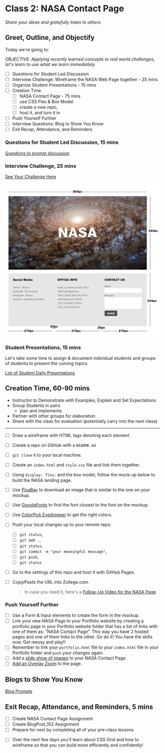# Class 2: NASA Contact Page

<!-- ! HIDE FROM STUDENT; INSTRUCTOR ONLY CONTENT -->
<!-- ## Instructor Only Content - HIDE FROM STUDENTS -->

<!-- ! END INSTRUCTOR ONLY CONTENT -->

*Share your ideas and gratefully listen to others.*

## Greet, Outline, and Objectify

<!-- SMART: Specific, Measurable, Attainable, Relevant, and Timely. -->
<!-- https://examples.yourdictionary.com/well-written-examples-of-learning-objectives.html -->

Today we're going to:
  
*OBJECTIVE: Applying recently learned concepts to real world challenges, let's learn to use what we learn immediately.*

- [ ] Questions for Student Led Discussion
- [ ] Interview Challenge: Wireframe the NASA Web Page together - 25 mins
- [ ] Organize Student Presentations - 15 mins
- [ ] Creation Time
    * [ ] NASA Contact Page - 75 mins
    * [ ] use CSS Flex & Box Model
    * [ ] create a new repo,
    * [ ] host it, and turn it in
- [ ] Push Yourself Further
- [ ] Interview Questions: Blog to Show You Know
- [ ] Exit Recap, Attendance, and Reminders

### Questions for Student Led Discussion, 15 mins
<!-- This section should be structured with the 5E model: https://lesley.edu/article/empowering-students-the-5e-model-explained -->

[Questions to prompt discussion](./../additionalResources/questionsForDiscussion/qfd-class-2.md)

### Interview Challenge, 25 mins
<!-- The last two E happen here: elaborate and evaluate  -->
<!-- this sections should have a challenge that can be solved with the skills they've learned since their last class. -->
<!-- ! HIDDEN CONTENT: INSTRUCTOR ONLY -->
[See Your Challenge Here](./../additionalResources/interviewChallenges.md)
<!-- ! END HIDDEN CONTENT: INSTRUCTOR ONLY -->

![NASA-Contact-Page](./../images/NASA-Contact-Page.png)

### Student Presentations, 15 mins

  Let's take some time to assign & document individual students and groups of students to present the coming topics.

  [List of Student Daily Presentations](./../additionalResources/studentPresentations.md)

## Creation Time, 60-90 mins

* Instructor to Demonstrate with Examples, Explain and Set Expectations
* Group Students in pairs
  * plan and implements
* Partner with other groups for elaboration
* Share with the class for evaluation (potentially carry into the next class)

*****

- [ ] Draw a wireframe with HTML tags denoting each element
- [ ] Create a repo on GitHub with a `README.md`
- [ ] `git clone` it to your local machine.
- [ ] Create an `index.html` and `style.css` file and link them together.
- [ ] Using `display: flex;` and the box model, follow the mock-up below to build the NASA landing page.
- [ ] Use [PixaBay](https://pixabay.com/) to download an image that is similar to the one on your mockup.
- [ ] Use [GoogleFonts](https://fonts.google.com/) to find the font closest to the font on the mockup.
- [ ] Use [ColorPick Eyedropper](https://chrome.google.com/webstore/detail/colorpick-eyedropper/ohcpnigalekghcmgcdcenkpelffpdolg?hl=en) to get the right colors.
- [ ] Push your local changes up to your remote repo:
    * [ ] `git status`,
    * [ ] `git add .`,
    * [ ] `git status`,
    * [ ] `git commit -m "your meaningful message"`,
    * [ ] `git push`,
    * [ ] `git status`
- [ ] Go to the settings of this repo and host it with GitHub Pages.
- [ ] Copy/Paste the URL into Zollege.com.

  > In case you need it, here's a [Follow-Up Video for the NASA Page](https://player.vimeo.com/video/296667713).

### Push Yourself Further

- [ ] Use a Form & Input elements to create the form in the mockup.
- [ ] Link your new NASA Page to your Portfolio website by creating a portfolio page in your Portfolio website folder that has a list of links with one of them as: "NASA Contact Page". This way you have 2 hosted pages and one of them links to the other. Go do it! You have the skills now. Get messy and play!!
- [ ] Remember to link your `portfolio.html` file to your `index.html` file in your Portfolio folder and `push` your changes again.
- [ ] Add a [slide show of images](https://www.w3schools.com/howto/howto_js_slideshow.asp) to your NASA Contact Page.
- [ ] [Add an Overlay Zoom](https://www.w3schools.com/howto/tryit.asp?filename=tryhow_css_image_overlay_zoom) to the page.

## Blogs to Show You Know

[Blog Prompts](./../additionalResources/blogPrompts.md)

## Exit Recap, Attendance, and Reminders, 5 mins

- [ ] Create NASA Contact Page Assignment
- [ ] Create BlogPost_102 Assignment
- [ ] Prepare for next by completing all of your pre-class lessons
<!-- * Complete the feedback survey -->
- [ ] Over the next few days you'll learn about CSS Grid and how to wireframe so that you can build more efficiently and confidently!

<!-- <iframe id="openedx-zollege" src="https://openedx.zollege.com/feedback" style="width: 100%; height: 500px; border: 0">Browser not compatible.</iframe>
<script src="https://openedx.zollege.com/assets/index.js" type="application/javascript"></script> -->


<!-- TODO Create 3 question exit questions -->

<!-- TODO INSERT Student Feedback From -->

<!-- TODO INSERT *HIDDEN* Instructor Feedback Form -->

<!-- 
height/width = 1.777 ---- width="655" height="368"
cp workspace/resources/classOutlineTemplate.md docs/module-
 -->